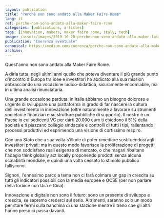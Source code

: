 ```yaml
---
layout: publication
title: "Perché non sono andato alla Maker Faire Rome"
lang: it
ref: perche-non-sono-andato-alla-maker-faire-rome
categories: [publications, articles]
tags: [innovation, makers, maker faire rome, italy, tech]
image: /assets/images/2019-10-20-perche-non-sono-andato-alla-maker-faire-rome.jpg
publication: "Coerenza eventuale"
canonical: https://medium.com/coerenza/perche-non-sono-andato-alla-maker-faire-rome-6771165ad6bd
archive:
---
```


Quest'anno non sono andato alla Maker Faire Rome.

A dirla tutta, negli ultimi anni quello che poteva diventare il più grande punto d'incontro d'Europa tra idee e investitori ha abdicato alla sua mission abbracciando una vocazione ludico-didattica, sicuramente encomiabile, ma in ultima analisi rinunciataria.

Una grande occasione perduta: in Italia abbiamo un bisogno doloroso e urgente di sviluppare una piattaforma in grado di far nascere la cultura dell'investimento in innovazione (oltre naturalmente a lavorare su strumenti societari e finanziari e su strutture pubbliche di supporto). Il nostro è un Paese in cui sedicenti VC per darti 20.000 euro ti chiedono il 51% della società e ti piazzano collegio sindacale e controlli di tutti i tipi, rallentando i processi produttivi ed esprimendo una visione di cortissimo respiro.

Con uno Stato che a sua volta s'illude di poter rimediare sostituendosi agli investitori privati: ma in questo modo favorisce la proliferazione di progetti che non soddisfano reali esigenze di mercato, o che magari ribaltano l'adagio think globally act locally proponendo prodotti senza alcuna scalabilità mondiale, e quindi una volta cessato lo stimolo pubblico falliscono.

Signori, l'ennesimo parco a tema non ci farà colmare un gap in crescita su tutti gli indicatori possibili con la media europee e OCSE (per non parlare della forbice con Usa e Cina).

Innovazione e digitale non sono il futuro: sono un presente di sviluppo e crescita, se sapremo crederci sul serio. Altrimenti, saranno solo un modo per stare fermi sulla banchina di una stazione mentre il treno che gli altri hanno preso ci passa davanti.
